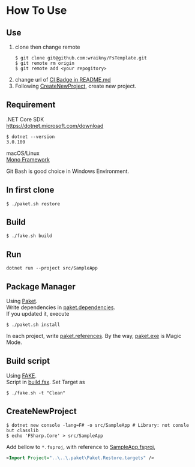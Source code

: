 # How To Use

## Use
1. clone then change remote
    ```shell
    $ git clone git@github.com:wraikny/FsTemplate.git
    $ git remote rm origin
    $ git remote add <your repogitory>
    ```
2. change url of [CI Badge in README.md](/README.md#L1)
3. Following [CreateNewProject](##CreateNewProject), create new project.

## Requirement
.NET Core SDK  
https://dotnet.microsoft.com/download

```shell
$ dotnet --version
3.0.100
```

macOS/Linux  
[Mono Framework](https://www.mono-project.com/download/stable/)  

Git Bash is good choice in Windows Environment.

## In first clone
```shell
$ ./paket.sh restore
```

## Build
```shell
$ ./fake.sh build
```

## Run
```
dotnet run --project src/SampleApp
```

## Package Manager
Using [Paket](https://fsprojects.github.io/Paket/index.html).  
Write dependencies in [paket.dependencies](paket.dependencies).  
If you updated it, execute
```shell
$ ./paket.sh install
```

In each project, write [paket.references](src/SampleApp/paket.references).
By the way, [paket.exe](.paket/paket.exe) is Magic Mode.

## Build script
Using [FAKE](https://fake.build/).  
Script in [build.fsx](build.fsx).
Set Target as
```shell
$ ./fake.sh -t "Clean"
```

## CreateNewProject
```shell
$ dotnet new console -lang=F# -o src/SampleApp # Library: not consle but classlib
$ echo 'FSharp.Core' > src/SampleApp
```

Add bellow to `*.fsproj`, with reference to [SampleApp.fsproj](src/SampleApp.fsproj),
```xml
<Import Project="..\..\.paket\Paket.Restore.targets" />
```